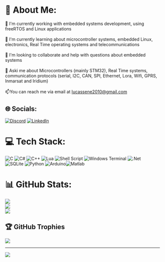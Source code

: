 # 💫 About Me:
🔭 I'm currently working with embedded systems development, using freeRTOS and Linux applications<br><br>🌱 I'm currently learning about microcontroller systems, embedded Linux, electronics, Real Time operating systems and telecommunications<br><br>👯 I'm looking to collaborate and help with questions about embedded systems<br><br>💬 Aski me about Microcontrollers (mainly STM32), Real Time systems, communication protocols (serial, I2C, CAN, SPI, Ethernet, Lora, Wifi, GPRS, Inmarsat and Iridium)<br><br>📫You can reach me via email at lucassene2010@gmail.com


## 🌐 Socials:
[![Discord](https://img.shields.io/badge/Discord-%237289DA.svg?logo=discord&logoColor=white)](https://discord.gg/lucashenriqueribeirogomes) [![LinkedIn](https://img.shields.io/badge/LinkedIn-%230077B5.svg?logo=linkedin&logoColor=white)](https://linkedin.com/in/lucas-hgomes) 

# 💻 Tech Stack:
![C](https://img.shields.io/badge/c-%2300599C.svg?style=for-the-badge&logo=c&logoColor=white) ![C#](https://img.shields.io/badge/c%23-%23239120.svg?style=for-the-badge&logo=csharp&logoColor=white) ![C++](https://img.shields.io/badge/c++-%2300599C.svg?style=for-the-badge&logo=c%2B%2B&logoColor=white) ![Lua](https://img.shields.io/badge/lua-%232C2D72.svg?style=for-the-badge&logo=lua&logoColor=white) ![Shell Script](https://img.shields.io/badge/shell_script-%23121011.svg?style=for-the-badge&logo=gnu-bash&logoColor=white) ![Windows Terminal](https://img.shields.io/badge/Windows%20Terminal-%234D4D4D.svg?style=for-the-badge&logo=windows-terminal&logoColor=white) ![.Net](https://img.shields.io/badge/.NET-5C2D91?style=for-the-badge&logo=.net&logoColor=white) ![SQLite](https://img.shields.io/badge/sqlite-%2307405e.svg?style=for-the-badge&logo=sqlite&logoColor=white) ![Python](https://img.shields.io/badge/python-3670A0?style=for-the-badge&logo=python&logoColor=ffdd54) ![Arduino](https://img.shields.io/badge/-Arduino-00979D?style=for-the-badge&logo=Arduino&logoColor=white)![Matlab](https://img.shields.io/badge/Matlab-8A2BE2)
# 📊 GitHub Stats:
![](https://github-readme-stats.vercel.app/api?username=Lucassene2010&theme=dark&hide_border=false&include_all_commits=false&count_private=false)<br/>
![](https://github-readme-streak-stats.herokuapp.com/?user=Lucassene2010&theme=dark&hide_border=false)<br/>
![](https://github-readme-stats.vercel.app/api/top-langs/?username=Lucassene2010&theme=dark&hide_border=false&include_all_commits=false&count_private=false&layout=compact)

## 🏆 GitHub Trophies
![](https://github-profile-trophy.vercel.app/?username=Lucassene2010&theme=radical&no-frame=false&no-bg=true&margin-w=4)

---
[![](https://visitcount.itsvg.in/api?id=Lucassene2010&icon=0&color=0)](https://visitcount.itsvg.in)

<!-- Proudly created with GPRM ( https://gprm.itsvg.in ) -->
